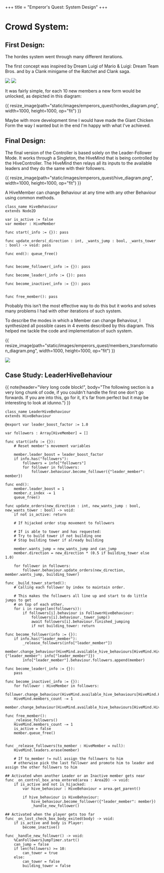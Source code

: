 +++
title = "Emperor's Quest: System Design"
+++

# Crowd System:

## First Design:

The hordes system went through many different iterations.

The first concept was inspired by Dream Luigi of Mario & Luigi: Dream Team Bros. and by a Clank minigame of the Ratchet and Clank saga.

<div class = "gallery">
<img class = "gallery-gif" src="https://i.giphy.com/media/v1.Y2lkPTc5MGI3NjExcXk4Y2Z1c3IyeXl3ZnJrdXVyc3g4M2RmN2xjNHJqaGx4ZjJpajQ0dCZlcD12MV9pbnRlcm5hbF9naWZfYnlfaWQmY3Q9Zw/tgwsXavtMuzzd2OvBn/giphy.gif">
<img class = "gallery-gif" src="https://i.giphy.com/media/v1.Y2lkPTc5MGI3NjExanB2b2F6cThqZGtuc2Q2bzl2MnU0OWt4dzdpNzA2Zm41NnNvajE0ZyZlcD12MV9pbnRlcm5hbF9naWZfYnlfaWQmY3Q9Zw/PMon7BrVYAJdOLBs2Y/giphy-downsized-large.gif">
</div>

It was fairly simple, for each 10 new members a new form would be unlocked, as depicted in this diagram:

{{ resize_image(path="static/images/emperors_quest/hordes_diagram.png", width=1000, height=1000, op="fit") }}

Maybe with more development time I would have made the Giant Chicken Form the way I wanted but in the end I'm happy with what I've achieved.

## Final Design:

The final version of the Controller is based solely on the Leader-Follower Mode. It works through a Singleton, the HiveMind that is being controlled by the HiveController. The HiveMind then relays all its inputs to the available leaders and they do the same with their followers.

{{ resize_image(path="static/images/emperors_quest/hive_diagram.png", width=1000, height=1000, op="fit") }}

A HiveMember can change Behaviour at any time with any other Behaviour using common methods.

``` gd, linenos
class_name HiveBehaviour
extends Node2D

var is_active := false
var member : HiveMember

func start(_info := {}): pass

func update_orders(_direction : int, _wants_jump : bool, _wants_tower : bool) -> void: pass

func end(): queue_free()


func become_follower(_info := {}): pass

func become_leader(_info := {}): pass

func become_inactive(_info := {}): pass


func free_member(): pass
```

Probably this isn't the most effective way to do this but it works and solves many problems I had with other iterations of such system.

To describe the modes in which a Member can change Behaviour, I synthesized all possible cases in 4 events described by this diagram. This helped me tackle the code and implementation of such system.

{{ resize_image(path="static/images/emperors_quest/members_transformation_diagram.png", width=1000, height=1000, op="fit") }}

<div class = "gallery">
<img class = "gallery-gif" src="https://i.giphy.com/media/v1.Y2lkPTc5MGI3NjExeDhjYjdhdWlvNG1vOHA3Zmhib2d4YWF5ODBjdnFzamhyMm90bTVkMyZlcD12MV9pbnRlcm5hbF9naWZfYnlfaWQmY3Q9Zw/0sJYf4X0cfKwkOieIG/giphy.gif">
</div>

## Case Study: LeaderHiveBehaviour

{{ note(header="Very long code block!", body="The following section is a very long chunk of code, if you couldn't handle the first one don't go forwards. If you are into this, go for it, it's far from perfect but it may be interesting to look at idunno.") }}

``` gd, linenos, hl_lines = 48-52 57-61
class_name LeaderHiveBehaviour
extends HiveBehaviour

@export var leader_boost_factor := 1.0

var followers : Array[HiveMember] = []

func start(info := {}):
    # Reset member's movement variables

    member.leader_boost = leader_boost_factor
    if info.has("followers"):
        followers = info["followers"]
        for follower in followers:
            follower.behaviour.become_follower({"leader_member": member})

func end():
    member.leader_boost = 1
    member.z_index -= 1
    queue_free()

func update_orders(new_direction : int, new_wants_jump : bool, new_wants_tower : bool) -> void:
    if not is_active: return

    # If hijacked order stop movement to followers

    # If is able to tower and has requested:
    # Try to build tower if not building one
    # Stop building tower if already building

    member.wants_jump = new_wants_jump and can_jump
    member.direction = new_direction * (0.5 if building_tower else 1.0)

    for follower in followers:
        follower.behaviour.update_orders(new_direction, member.wants_jump, building_tower)

func _build_tower_started():
    # Calling each follower by index to maintain order.

    # This makes the followers all line up and start to do little jumps to get
    # on top of each other.
    for i in range(len(followers)):
        if followers[i].behaviour is FollowerHiveBehaviour:
            followers[i].behaviour._tower_jump()
            await followers[i].behaviour.finished_jumping
            if not building_tower: return

func become_follower(info := {}):
    if info.has("leader_member"):
        _release_followers(info["leader_member"])
        member.change_behaviour(HiveMind.available_hive_behaviours[HiveMind.HiveBehaviours.FOLLOWER], {"leader_member": info["leader_member"]})
        info["leader_member"].behaviour.followers.append(member)

func become_leader(_info := {}):
    pass

func become_inactive(_info := {}):
    for follower : HiveMember in followers:
        follower.change_behaviour(HiveMind.available_hive_behaviours[HiveMind.HiveBehaviours.INACTIVE])
    HiveMind.members_count -= 1
    member.change_behaviour(HiveMind.available_hive_behaviours[HiveMind.HiveBehaviours.INACTIVE])

func free_member():
    _release_followers()
    HiveMind.members_count -= 1
    is_active = false
    member.queue_free()


func _release_followers(to_member : HiveMember = null):
    HiveMind.leaders.erase(member)

    # If to_member != null assign the followers to him
    # otherwise pick the last follower and promote him to leader and assign the other followers to him

## Activated when another Leader or an Inactive member gets near
func _on_control_box_area_entered(area : Area2D) -> void:
    if is_active and not is_hijacked:
        var hive_behaviour : HiveBehaviour = area.get_parent()

        if hive_behaviour is HiveBehaviour:
            hive_behaviour.become_follower({"leader_member": member})
            _handle_new_follower()

## Activated when the player gets too far
func _on_lost_check_box_body_exited(body) -> void:
    if is_active and body is Player:
        become_inactive()

func _handle_new_follower() -> void:
    %CanFollowersJumpTimer.start()
    can_jump = false
    if len(followers) >= 10:
        can_tower = true
    else:
        can_tower = false
        building_tower = false
```